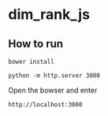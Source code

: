 # dim_rank_js

## How to run
``bower install``

``python -m http.server 3000``

Open the bowser and enter

``http://localhost:3000``